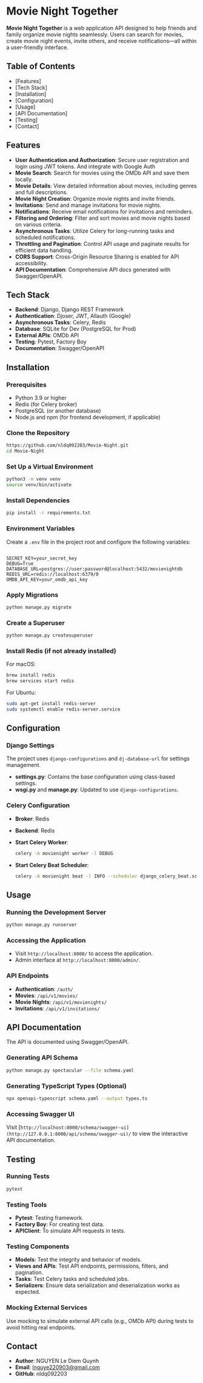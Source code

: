 # Movie Night Together

**Movie Night Together** is a web application API designed to help friends and family organize movie nights seamlessly. Users can search for movies, create movie night events, invite others, and receive notifications—all within a user-friendly interface.

## Table of Contents

- [Features]
- [Tech Stack]
- [Installation]
- [Configuration]
- [Usage]
- [API Documentation]
- [Testing]
- [Contact]

## Features

- **User Authentication and Authorization**: Secure user registration and login using JWT tokens. And integrate with Google Auth
- **Movie Search**: Search for movies using the OMDb API and save them locally.
- **Movie Details**: View detailed information about movies, including genres and full descriptions.
- **Movie Night Creation**: Organize movie nights and invite friends.
- **Invitations**: Send and manage invitations for movie nights.
- **Notifications**: Receive email notifications for invitations and reminders.
- **Filtering and Ordering**: Filter and sort movies and movie nights based on various criteria.
- **Asynchronous Tasks**: Utilize Celery for long-running tasks and scheduled notifications.
- **Throttling and Pagination**: Control API usage and paginate results for efficient data handling.
- **CORS Support**: Cross-Origin Resource Sharing is enabled for API accessibility.
- **API Documentation**: Comprehensive API docs generated with Swagger/OpenAPI.

## Tech Stack

- **Backend**: Django, Django REST Framework
- **Authentication**: Djoser, JWT, Allauth (Google)
- **Asynchronous Tasks**: Celery, Redis
- **Database**:  SQLite for Dev (PostgreSQL for Prod)
- **External APIs**: OMDb API
- **Testing**: Pytest, Factory Boy
- **Documentation**: Swagger/OpenAPI

## Installation

### Prerequisites

- Python 3.9 or higher
- Redis (for Celery broker)
- PostgreSQL (or another database)
- Node.js and npm (for frontend development, if applicable)

### Clone the Repository

```bash
https://github.com/nldq092203/Movie-Night.git
cd Movie-Night

```

### Set Up a Virtual Environment

```bash
python3 -m venv venv
source venv/bin/activate

```

### Install Dependencies

```bash
pip install -r requirements.txt
```

### Environment Variables

Create a `.env` file in the project root and configure the following variables:

```

SECRET_KEY=your_secret_key
DEBUG=True
DATABASE_URL=postgres://user:password@localhost:5432/movienightdb
REDIS_URL=redis://localhost:6379/0
OMDB_API_KEY=your_omdb_api_key

```

### Apply Migrations

```bash
python manage.py migrate

```

### Create a Superuser

```bash
python manage.py createsuperuser

```

### Install Redis (if not already installed)

For macOS:

```bash
brew install redis
brew services start redis

```

For Ubuntu:

```bash
sudo apt-get install redis-server
sudo systemctl enable redis-server.service

```

## Configuration

### Django Settings

The project uses `django-configurations` and `dj-database-url` for settings management.

- **settings.py**: Contains the base configuration using class-based settings.
- **wsgi.py** and **manage.py**: Updated to use `django-configurations`.

### Celery Configuration

- **Broker**: Redis
- **Backend**: Redis
- **Start Celery Worker**:
    
    ```bash
    celery -A movienight worker -l DEBUG                          
    ```
    
- **Start Celery Beat Scheduler**:
    
    ```bash
    celery -A movienight beat -l INFO --scheduler django_celery_beat.schedulers:DatabaseScheduler
    
    ```
    

## Usage

### Running the Development Server

```bash
python manage.py runserver

```

### Accessing the Application

- Visit `http://localhost:8000/` to access the application.
- Admin interface at `http://localhost:8000/admin/`.

### API Endpoints

- **Authentication**: `/auth/`
- **Movies**: `/api/v1/movies/`
- **Movie Nights**: `/api/v1/movienights/`
- **Invitations**: `/api/v1/invitations/`

## API Documentation

The API is documented using Swagger/OpenAPI.

### Generating API Schema

```bash
python manage.py spectacular --file schema.yaml

```

### Generating TypeScript Types (Optional)

```bash
npx openapi-typescript schema.yaml --output types.ts

```

### Accessing Swagger UI

Visit [`http://localhost:8000/schema/swagger-ui](http://127.0.0.1:8000/api/schema/swagger-ui)/` to view the interactive API documentation.

## Testing

### Running Tests

```bash
pytest
```

### Testing Tools

- **Pytest**: Testing framework.
- **Factory Boy**: For creating test data.
- **APIClient**: To simulate API requests in tests.

### Testing Components

- **Models**: Test the integrity and behavior of models.
- **Views and APIs**: Test API endpoints, permissions, filters, and pagination.
- **Tasks**: Test Celery tasks and scheduled jobs.
- **Serializers**: Ensure data serialization and deserialization works as expected.

### Mocking External Services

Use mocking to simulate external API calls (e.g., OMDb API) during tests to avoid hitting real endpoints.

## Contact

- **Author**: NGUYEN Le Diem Quynh
- **Email**: lnguye220903@gmail.com
- **GitHub**: nldq092203

